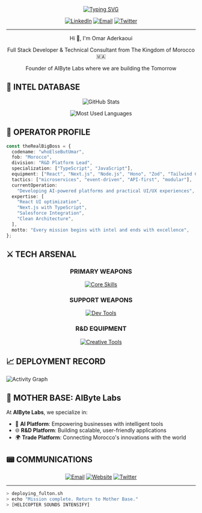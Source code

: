 <div align="center">

[![Typing SVG](https://readme-typing-svg.demolab.com?font=JetBrains+Mono&weight=600&size=40&duration=4000&pause=1000&color=1bcd85&center=true&vCenter=true&multiline=true&repeat=false&random=false&width=1000&height=100&lines=Who+Else+But+Umar+%3F)](https://git.io/typing-svg)

[![LinkedIn](https://img.shields.io/badge/-LinkedIn-111729?style=for-the-badge&logo=Linkedin&logoColor=1bcd85&labelColor=111729)](https://linkedin.com/in/omar-aderkaoui-aa85b4244/)
[![Email](https://img.shields.io/badge/Email-INTEL_DROP-111729?style=for-the-badge&logo=gmail&logoColor=1bcd85&labelColor=111729)](mailto:umaraderkaoui@gmail.com)
[![Twitter](https://img.shields.io/badge/Twitter-COMMS_CHANNEL-111729?style=for-the-badge&logo=X&logoColor=1bcd85&labelColor=111729)](https://x.com/whoelsebutumar)

---

<p align="center">Hi 👋, I'm Omar Aderkaoui</p>
<p align="center">Full Stack Developer & Technical Consultant from The Kingdom of Morocco 🇲🇦</p>
<p align="center">Founder of AIByte Labs where we are building the Tomorrow</p>

</div>

## 📡 INTEL DATABASE

<div align="center">

![GitHub Stats](https://github-readme-stats.vercel.app/api?username=whoElseButUmar&show_icons=true&theme=github_dark&hide_border=true&bg_color=0D1117&title_color=1bcd85&icon_color=1bcd85&text_color=ffffff)

![Most Used Languages](https://github-readme-stats.vercel.app/api/top-langs/?username=whoElseButUmar&layout=compact&theme=github_dark&hide_border=true&bg_color=0D1117&title_color=1bcd85&text_color=ffffff)

</div>

## 🎯 OPERATOR PROFILE

```typescript
const theRealBigBoss = {
  codename: "whoElseButUmar",
  fob: "Morocco",
  division: "R&D Platform Lead",
  specialization: ["TypeScript", "JavaScript"],
  equipment: ["React", "Next.js", "Node.js", "Hono", "Zod", "Tailwind CSS"],
  tactics: ["microservices", "event-driven", "API-first", "modular"],
  currentOperation:
    "Developing AI-powered platforms and practical UI/UX experiences",
  expertise: [
    "React UI optimization",
    "Next.js with TypeScript",
    "Salesforce Integration",
    "Clean Architecture",
  ],
  motto: "Every mission begins with intel and ends with excellence",
};
```

## ⚔️ TECH ARSENAL

<div align="center">

### PRIMARY WEAPONS

[![Core Skills](https://skillicons.dev/icons?i=react,nextjs,typescript,nodejs)](https://skillicons.dev)

### SUPPORT WEAPONS

[![Dev Tools](https://skillicons.dev/icons?i=tailwind,git,github,figma)](https://skillicons.dev)

### R&D EQUIPMENT

[![Creative Tools](https://skillicons.dev/icons?i=photoshop,illustrator,xd,aftereffects)](https://skillicons.dev)

</div>

## 📈 DEPLOYMENT RECORD

<img alt="Activity Graph" src="https://github-readme-activity-graph.vercel.app/graph?username=whoElseButUmar&custom_title=Mission%20Deployment%20History&hide_border=true&bg_color=0D1117&color=1bcd85&line=1bcd85&point=ffffff&title_color=ffffff" />

## 🌟 MOTHER BASE: AIByte Labs

At **AIByte Labs**, we specialize in:

- 🤖 **AI Platform**: Empowering businesses with intelligent tools
- 🌐 **R&D Platform**: Building scalable, user-friendly applications
- 🌍 **Trade Platform**: Connecting Morocco's innovations with the world

## 📟 COMMUNICATIONS

<div align="center">

[![Email](https://img.shields.io/badge/INTEL_DROP-contact@aibytelabs.com-111729?style=flat&logo=gmail&logoColor=1bcd85&labelColor=111729)](mailto:contact@aibytelabs.com)
[![Website](https://img.shields.io/badge/MOTHER_BASE-AIByte_Labs-111729?style=flat&logo=safari&logoColor=1bcd85&labelColor=111729)](https://aibytelabs.com)
[![Twitter](https://img.shields.io/badge/COMMS-@aibytelabs-111729?style=flat&logo=x&logoColor=1bcd85&labelColor=111729)](https://twitter.com/aibytelabs)

</div>

---

```bash
> deploying_fulton.sh
> echo "Mission complete. Return to Mother Base."
> [HELICOPTER SOUNDS INTENSIFY]
```

